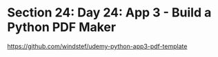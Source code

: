 # Section 24: Day 24: App 3 - Build a Python PDF Maker

https://github.com/windstef/udemy-python-app3-pdf-template